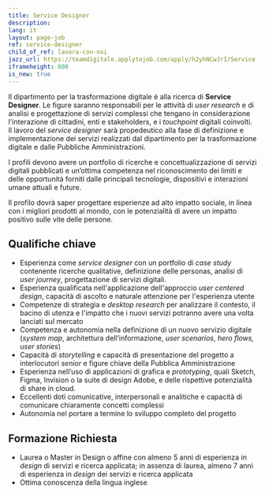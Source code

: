 ```yaml
---
title: Service Designer
description:
lang: it
layout: page-job
ref: service-designer
child_of_ref: lavora-con-noi
jazz_url: https://teamdigitale.applytojob.com/apply/h2yhNCwJrI/Service-Designer.html
iframeheight: 800
is_new: true
---
```


Il dipartimento per la trasformazione digitale è alla ricerca di
**Service Designer**. Le figure saranno responsabili per le attività di
*user research* e di analisi e progettazione di servizi complessi che
tengano in considerazione l'interazione di cittadini, enti e
stakeholders, e i *touchpoint* digitali coinvolti. Il lavoro del
*service designer* sarà propedeutico alla fase di definizione e
implementazione dei servizi realizzati dal dipartimento per la
trasformazione digitale e dalle Pubbliche Amministrazioni.

I profili devono avere un portfolio di ricerche e concettualizzazione di
servizi digitali pubblicati e un’ottima competenza nel riconoscimento
dei limiti e delle opportunità forniti dalle principali tecnologie,
dispositivi e interazioni umane attuali e future.

Il profilo dovrà saper progettare esperienze ad alto impatto sociale, in
linea con i migliori prodotti al mondo, con le potenzialità di avere un
impatto positivo sulle vite delle persone.

## Qualifiche chiave

-   Esperienza come *service designer* con un portfolio di *case study*
    contenente ricerche qualitative, definizione delle personas, analisi
    di *user journey*, progettazione di servizi digitali.
-   Esperienza qualificata nell'applicazione dell'approccio *user
    centered design*, capacità di ascolto e naturale attenzione per
    l'esperienza utente
-   Competenze di strategia e *desktop research* per analizzare il
    contesto, il bacino di utenza e l'impatto che i nuovi servizi
    potranno avere una volta lanciati sul mercato
-   Competenza e autonomia nella definizione di un nuovo servizio
    digitale (*system map*, architettura dell’informazione, *user
    scenarios*, *hero flows, user stories*)
-   Capacità di *storytelling* e capacità di presentazione del progetto
    a interlocutori *senior* e figure chiave della Pubblica
    Amministrazione
-   Esperienza nell’uso di applicazioni di grafica e *prototyping*,
    quali Sketch, Figma, Invision o la suite di design Adobe, e delle
    rispettive potenzialità di share in cloud.
-   Eccellenti doti comunicative, interpersonali e analitiche e capacità
    di comunicare chiaramente concetti complessi
-   Autonomia nel portare a termine lo sviluppo completo del progetto

## Formazione Richiesta

-   Laurea o Master in Design o affine con almeno 5 anni di esperienza
    in *design* di servizi e ricerca applicata; in assenza di laurea,
    almeno 7 anni di esperienza in *design* dei servizi e ricerca
    applicata
-   Ottima conoscenza della lingua inglese
